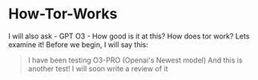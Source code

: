 # How-Tor-Works
I will also ask - GPT O3 - How good is it at this?
How does tor work? Lets examine it!
Before we begin, I will say this:

>
> I have been testing O3-PRO (Openai's Newest model) And this is another test! I will soon write a review of it
